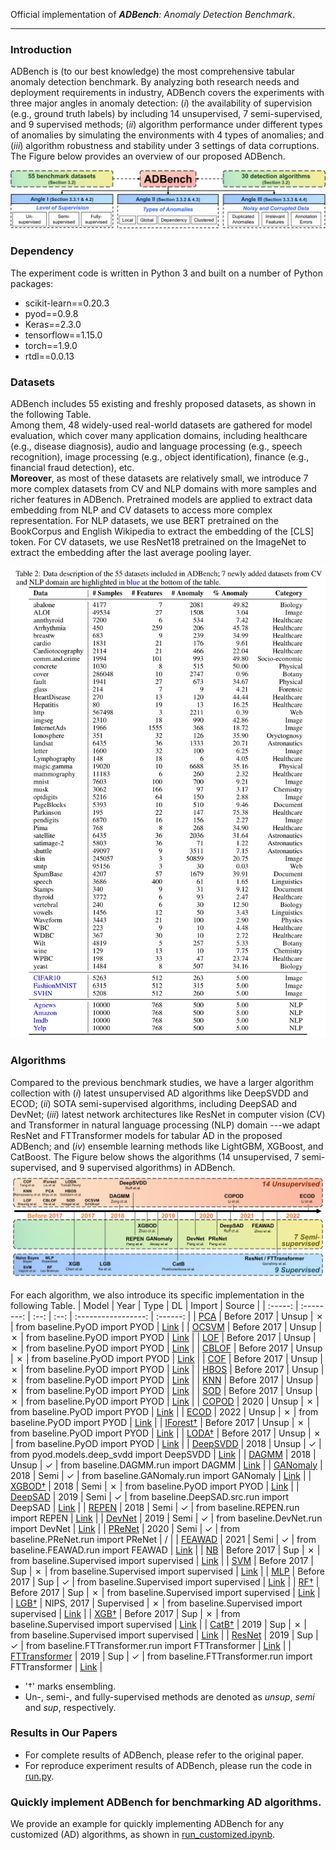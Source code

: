Official implementation of _**ADBench**: Anomaly Detection Benchmark_.
****


### Introduction
ADBench is (to our best knowledge) the most comprehensive tabular anomaly detection benchmark.
By analyzing both research needs and deployment requirements in industry,
ADBench covers the experiments with three major angles in anomaly detection:
(_i_) the availability of supervision (e.g., ground truth labels) 
by including 14 unsupervised, 7 semi-supervised, and 9 supervised methods;
(_ii_) algorithm performance under different types of anomalies by 
simulating the environments with 4 types of anomalies; and
(_iii_) algorithm robustness and stability under 3 settings of data corruptions. 
The Figure below provides an overview of our proposed ADBench.

![ADBench](figs/ADBench.png)

### Dependency
The experiment code is written in Python 3 and built on a number of Python packages:  
- scikit-learn==0.20.3 
- pyod==0.9.8 
- Keras==2.3.0 
- tensorflow==1.15.0 
- torch==1.9.0
- rtdl==0.0.13

### Datasets
ADBench includes 55 existing and freshly proposed datasets, as shown in the following Table.  
Among them, 48 widely-used real-world datasets are gathered for model evaluation, which cover many application domains, 
including healthcare (e.g., disease diagnosis), 
audio and language processing (e.g., speech recognition), 
image processing (e.g., object identification), 
finance (e.g., financial fraud detection), etc.  
**Moreover**, as most of these datasets are relatively small, 
we introduce 7 more complex datasets from CV and NLP domains with more samples and richer features in ADBench.
Pretrained models are applied to extract data embedding from NLP and CV datasets to access more complex representation.
For NLP datasets, we use BERT pretrained on the BookCorpus and English Wikipedia to extract the embedding of the [CLS] token.
For CV datasets, we use ResNet18 pretrained on the ImageNet to extract the embedding after the last average pooling layer.

![Daasets](figs/Datasets.png)

### Algorithms
Compared to the previous benchmark studies, we have a larger algorithm collection with
(_i_) latest unsupervised AD algorithms like DeepSVDD and ECOD;
(_ii_) SOTA semi-supervised algorithms, including DeepSAD and DevNet;
(_iii_) latest network architectures like ResNet in computer vision (CV) and Transformer in natural language processing (NLP) domain
---we adapt ResNet and FTTransformer models for tabular AD in the proposed ADBench; and
(_iv_) ensemble learning methods like LightGBM, XGBoost, and CatBoost.
The Figure below shows the algorithms (14 unsupervised, 7 semi-supervised, and 9 supervised algorithms) in ADBench.
![Algorithms](figs/Algorithms.png)

For each algorithm, we also introduce its specific implementation in the following Table.
|  Model  | Year | Type |  DL  |       Import       |  Source  |
| :-----: | :--------: | :--: | :--: | :-----------------: | :------: |
| [PCA](https://apps.dtic.mil/sti/pdfs/ADA465712.pdf) | Before 2017 | Unsup |  &cross;   | from baseline.PyOD import PYOD | [Link](https://pyod.readthedocs.io/en/latest/#) |
| [OCSVM](https://proceedings.neurips.cc/paper/1999/file/8725fb777f25776ffa9076e44fcfd776-Paper.pdf) | Before 2017  | Unsup |  &cross;   | from baseline.PyOD import PYOD | [Link](https://pyod.readthedocs.io/en/latest/#) |
| [LOF](https://dl.acm.org/doi/pdf/10.1145/342009.335388) | Before 2017  | Unsup |  &cross;   | from baseline.PyOD import PYOD | [Link](https://pyod.readthedocs.io/en/latest/#) |
| [CBLOF](https://www.sciencedirect.com/science/article/abs/pii/S0167865503000035?casa_token=8zegN8osm64AAAAA:mf8lhwsCXHslgL8eYYJUSKJYgSiy42ibf6aMrP-zlaKE5tz_hiy63Olqv_NGAM7Gz21pjCTuMA) | Before 2017  | Unsup |  &cross;   | from baseline.PyOD import PYOD | [Link](https://pyod.readthedocs.io/en/latest/#) |
| [COF](https://link.springer.com/chapter/10.1007/3-540-47887-6_53) | Before 2017  | Unsup |  &cross;   | from baseline.PyOD import PYOD | [Link](https://pyod.readthedocs.io/en/latest/#) |
| [HBOS](http://citeseerx.ist.psu.edu/viewdoc/download?doi=10.1.1.401.5686&rep=rep1&type=pdf) | Before 2017  | Unsup |  &cross;   | from baseline.PyOD import PYOD | [Link](https://pyod.readthedocs.io/en/latest/#) |
| [KNN](https://dl.acm.org/doi/pdf/10.1145/342009.335437) | Before 2017  | Unsup |  &cross;   | from baseline.PyOD import PYOD | [Link](https://pyod.readthedocs.io/en/latest/#) |
| [SOD](https://www.dbs.ifi.lmu.de/~zimek/publications/PAKDD2009/pakdd09-SOD.pdf) | Before 2017  | Unsup |  &cross;   | from baseline.PyOD import PYOD | [Link](https://pyod.readthedocs.io/en/latest/#) |
| [COPOD](https://arxiv.org/abs/2009.09463) | 2020  | Unsup |  &cross;   | from baseline.PyOD import PYOD | [Link](https://pyod.readthedocs.io/en/latest/#) |
| [ECOD](https://arxiv.org/abs/2201.00382) | 2022  | Unsup |  &cross;   | from baseline.PyOD import PYOD | [Link](https://pyod.readthedocs.io/en/latest/#) |
| [IForest†](https://cs.nju.edu.cn/zhouzh/zhouzh.files/publication/icdm08b.pdf?q=isolation-forest) | Before 2017  | Unsup |  &cross;   | from baseline.PyOD import PYOD | [Link](https://pyod.readthedocs.io/en/latest/#) |
| [LODA†](https://link.springer.com/article/10.1007/s10994-015-5521-0) | Before 2017  | Unsup |  &cross;   | from baseline.PyOD import PYOD | [Link](https://pyod.readthedocs.io/en/latest/#) |
| [DeepSVDD](http://proceedings.mlr.press/v80/ruff18a/ruff18a.pdf) | 2018  | Unsup |  &check;   | from pyod.models.deep_svdd import DeepSVDD | [Link](https://pyod.readthedocs.io/en/latest/#) |
| [DAGMM](https://openreview.net/forum?id=BJJLHbb0-) | 2018  | Unsup |  &check;   | from baseline.DAGMM.run import DAGMM | [Link](https://github.com/mperezcarrasco/PyTorch-DAGMM) |
| [GANomaly](https://arxiv.org/abs/1805.06725) | 2018  | Semi |  &check;   | from baseline.GANomaly.run import GANomaly | [Link](https://github.com/samet-akcay/ganomaly) |
| [XGBOD†](https://arxiv.org/abs/1912.00290) | 2018  | Semi |  &cross;   | from baseline.PyOD import PYOD | [Link](https://pyod.readthedocs.io/en/latest/#) |
| [DeepSAD](https://arxiv.org/abs/1906.02694) | 2019  | Semi |  &check;   | from baseline.DeepSAD.src.run import DeepSAD | [Link](https://github.com/lukasruff/Deep-SAD-PyTorch) |
| [REPEN](https://arxiv.org/abs/1806.04808) | 2018  | Semi |  &check;   | from baseline.REPEN.run import REPEN | [Link](https://github.com/GuansongPang/deep-outlier-detection) |
| [DevNet](https://arxiv.org/abs/1911.08623) | 2019  | Semi |  &check;   | from baseline.DevNet.run import DevNet | [Link](https://github.com/GuansongPang/deviation-network) |
| [PReNet](https://arxiv.org/abs/1910.13601) | 2020  | Semi |  &check;   | from baseline.PReNet.run import PReNet | / |
| [FEAWAD](https://arxiv.org/abs/2105.10500) | 2021  | Semi |  &check;   | from baseline.FEAWAD.run import FEAWAD | [Link](https://github.com/yj-zhou/Feature_Encoding_with_AutoEncoders_for_Weakly-supervised_Anomaly_Detection/blob/main/FEAWAD.py) |
| [NB](https://www.cs.unb.ca/~hzhang/publications/FLAIRS04ZhangH.pdf) | Before 2017  | Sup |  &cross;   | from baseline.Supervised import supervised | [Link](https://scikit-learn.org/stable/supervised_learning.html) |
| [SVM](http://citeseer.ist.psu.edu/viewdoc/summary?doi=10.1.1.41.1639) | Before 2017  | Sup |  &cross;   | from baseline.Supervised import supervised | [Link](https://scikit-learn.org/stable/supervised_learning.html) |
| [MLP](https://files.eric.ed.gov/fulltext/ED294889.pdf) | Before 2017  | Sup |  &check;   | from baseline.Supervised import supervised | [Link](https://scikit-learn.org/stable/supervised_learning.html) |
| [RF†](https://www.stat.berkeley.edu/~breiman/randomforest2001.pdf) | Before 2017  | Sup |  &cross;   | from baseline.Supervised import supervised | [Link](https://scikit-learn.org/stable/supervised_learning.html) |
| [LGB†](https://proceedings.neurips.cc/paper/2017/file/6449f44a102fde848669bdd9eb6b76fa-Paper.pdf) | NIPS, 2017  | Supervised |  &cross;   | from baseline.Supervised import supervised | [Link](https://lightgbm.readthedocs.io/en/latest/) |
| [XGB†](https://arxiv.org/abs/1603.02754) | Before 2017  | Sup |  &cross;   | from baseline.Supervised import supervised | [Link](https://catboost.ai/en/docs/) |
| [CatB†](https://arxiv.org/pdf/1706.09516.pdf) | 2019  | Sup |  &cross;   | from baseline.Supervised import supervised | [Link](https://xgboost.readthedocs.io/en/stable/) |
| [ResNet](https://arxiv.org/pdf/2106.11959.pdf) | 2019  | Sup |  &check;   | from baseline.FTTransformer.run import FTTransformer | [Link](https://yura52.github.io/rtdl/stable/index.html) |
| [FTTransformer](https://arxiv.org/pdf/2106.11959.pdf) | 2019  | Sup |  &check;   | from baseline.FTTransformer.run import FTTransformer | [Link](https://yura52.github.io/rtdl/stable/index.html) |
- '†' marks ensembling.
- Un-, semi-, and fully-supervised methods are denoted as _unsup_, _semi_ and _sup_, respectively.

### Results in Our Papers
- For complete results of ADBench, please refer to the original paper.
- For reproduce experiment results of ADBench, please run the code in [run.py](run.py).

### Quickly implement ADBench for benchmarking AD algorithms.
We provide an example for quickly implementing ADBench for any customized (AD) algorithms,
as shown in [run_customized.ipynb](run_customized.ipynb).